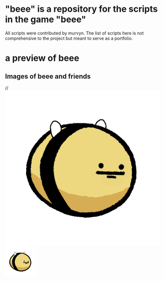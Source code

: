 # "beee" is a repository for the scripts in the game "beee"
All scripts were contributed by murvyn. The list of scripts here is not comprehensive to the project but meant to serve as a portfolio.

# a preview of beee

## Images of beee and friends
//![Screenshot](Images/squaredefaultskin.gif)
<img src="Images/squaredefaultskin.gif" alt="Description of the image" width="100" height="100">

